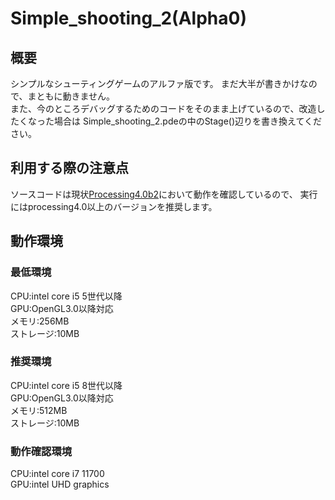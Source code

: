 # Simple_shooting_2(Alpha0)
## 概要
シンプルなシューティングゲームのアルファ版です。
まだ大半が書きかけなので、まともに動きません。<br>
また、今のところデバッグするためのコードをそのまま上げているので、改造したくなった場合は
Simple_shooting_2.pdeの中のStage()辺りを書き換えてください。
## 利用する際の注意点
ソースコードは現状[Processing4.0b2](https://processing.org/)において動作を確認しているので、
実行にはprocessing4.0以上のバージョンを推奨します。
## 動作環境
### 最低環境
CPU:intel core i5 5世代以降<br>
GPU:OpenGL3.0以降対応<br>
メモリ:256MB<br>
ストレージ:10MB<br>
### 推奨環境
CPU:intel core i5 8世代以降<br>
GPU:OpenGL3.0以降対応<br>
メモリ:512MB<br>
ストレージ:10MB<br>
### 動作確認環境
CPU:intel core i7 11700<br>
GPU:intel UHD graphics<br>

